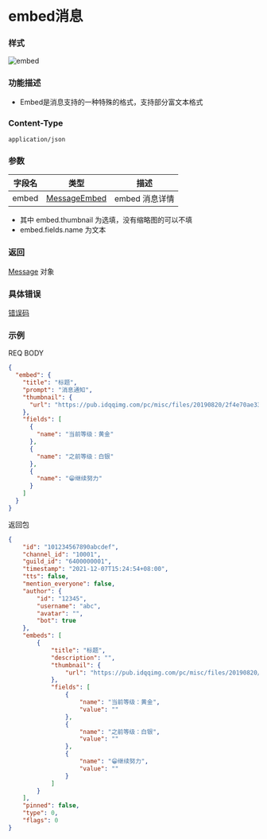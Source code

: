# embed消息

### 样式
![embed](./embed.jpg)

### 功能描述
- Embed是消息支持的一种特殊的格式，支持部分富文本格式

### Content-Type
`application/json`

### 参数
| 字段名 | 类型                                  | 描述           |
| ------ | ------------------------------------- | -------------- |
| embed  | [MessageEmbed](../model.md#messageembed) | embed 消息详情 |

- 其中 embed.thumbnail 为选填，没有缩略图的可以不填
- embed.fields.name 为文本

### 返回
[Message](../model.md#message) 对象

### 具体错误
[错误码](../error/error.md)

### 示例
REQ BODY
```json
{
  "embed": {
    "title": "标题",
    "prompt": "消息通知",
    "thumbnail": {
      "url": "https://pub.idqqimg.com/pc/misc/files/20190820/2f4e70ae3355ece23d161cf5334d4fc1jzjfmtep.png"
    },
    "fields": [
      {
        "name": "当前等级：黄金"
      },
      {
        "name": "之前等级：白银"
      },
      {
        "name": "😁继续努力"
      }
    ]
  }
}
```

返回包
```json
{
    "id": "101234567890abcdef",
    "channel_id": "10001",
    "guild_id": "6400000001",
    "timestamp": "2021-12-07T15:24:54+08:00",
    "tts": false,
    "mention_everyone": false,
    "author": {
        "id": "12345",
        "username": "abc",
        "avatar": "",
        "bot": true
    },
    "embeds": [
        {
            "title": "标题",
            "description": "",
            "thumbnail": {
                "url": "https://pub.idqqimg.com/pc/misc/files/20190820/2f4e70ae3355ece23d161cf5334d4fc1jzjfmtep.png"
            },
            "fields": [
                {
                    "name": "当前等级：黄金",
                    "value": ""
                },
                {
                    "name": "之前等级：白银",
                    "value": ""
                },
                {
                    "name": "😁继续努力",
                    "value": ""
                }
            ]
        }
    ],
    "pinned": false,
    "type": 0,
    "flags": 0
}
```


